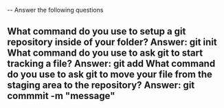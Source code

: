 -- Answer the following questions

What command do you use to setup a git repository inside of your folder?
Answer: git init
What command do you use to ask git to start tracking a file?
Answer: git add
What command do you use to ask git to move your file from the staging area to the repository?
Answer: git commmit -m "message"
--
